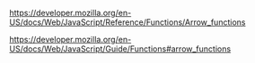 https://developer.mozilla.org/en-US/docs/Web/JavaScript/Reference/Functions/Arrow_functions

https://developer.mozilla.org/en-US/docs/Web/JavaScript/Guide/Functions#arrow_functions